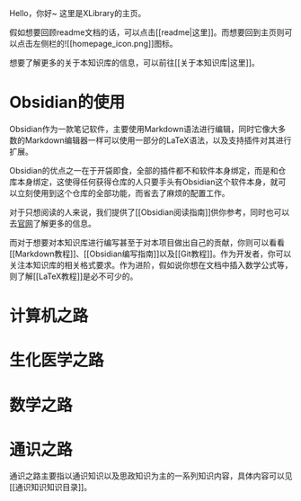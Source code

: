 Hello，你好~
这里是XLibrary的主页。

假如想要回顾readme文档的话，可以点击[[readme|这里]]。而想要回到主页则可以点击左侧栏的![[homepage_icon.png]]图标。

想要了解更多的关于本知识库的信息，可以前往[[关于本知识库|这里]]。

# Obsidian的使用

Obsidian作为一款笔记软件，主要使用Markdown语法进行编辑，同时它像大多数的Markdown编辑器一样可以使用一部分的LaTeX语法，以及支持插件对其进行扩展。

Obsidian的优点之一在于开袋即食，全部的插件都不和软件本身绑定，而是和仓库本身绑定，这使得任何获得仓库的人只要手头有Obsidian这个软件本身，就可以立刻使用到这个仓库的全部功能，而省去了麻烦的配置工作。

对于只想阅读的人来说，我们提供了[[Obsidian阅读指南]]供你参考，同时也可以去[官网](https://obsidian.md/)了解更多的信息。

而对于想要对本知识库进行编写甚至于对本项目做出自己的贡献，你则可以看看[[Markdown教程]]、[[Obsidian编写指南]]以及[[Git教程]]。作为开发者，你可以关注本知识库的相关格式要求。作为进阶，假如说你想在文档中插入数学公式等，则了解[[LaTeX教程]]是必不可少的。


# 计算机之路



# 生化医学之路

# 数学之路

# 通识之路

通识之路主要指以通识知识以及思政知识为主的一系列知识内容，具体内容可以见[[通识知识知识目录]]。